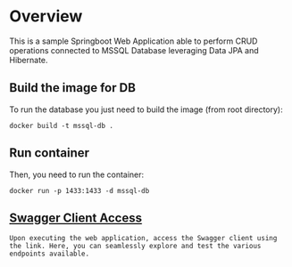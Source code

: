 # Overview

This is a sample Springboot Web Application able to perform CRUD operations connected to MSSQL Database leveraging Data JPA and Hibernate.

## Build the image for DB

To run the database you just need to build the image (from root directory):

```
docker build -t mssql-db .
```

## Run container

Then, you need to run the container:

```
docker run -p 1433:1433 -d mssql-db
```

## [Swagger Client Access ](http://localhost:8080/swagger-ui/index.html)

```
Upon executing the web application, access the Swagger client using the link. Here, you can seamlessly explore and test the various endpoints available.
```
